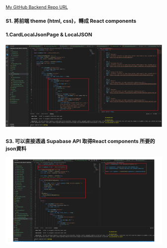 [My GitHub Backend Repo URL](https://github.com/justin40715/208410380_2N_mid_project_frontend) 

### S1. 將前端 theme (html, css)，轉成 React components

### 1.CardLocalJsonPage & LocalJSON
![](Frontend_S1-1.png)

### S3. 可以直接透過  Supabase API 取得React components 所要的json資料
![](Frontend_S3.png)